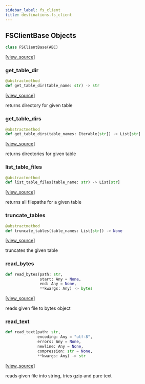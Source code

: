 ```yaml
---
sidebar_label: fs_client
title: destinations.fs_client
---
```


## FSClientBase Objects

```python
class FSClientBase(ABC)
```

[[view_source]](https://github.com/dlt-hub/dlt/blob/9857029af018a582dd24da4070562f58bb7e9fc5/dlt/destinations/fs_client.py#L9)

### get\_table\_dir

```python
@abstractmethod
def get_table_dir(table_name: str) -> str
```

[[view_source]](https://github.com/dlt-hub/dlt/blob/9857029af018a582dd24da4070562f58bb7e9fc5/dlt/destinations/fs_client.py#L19)

returns directory for given table

### get\_table\_dirs

```python
@abstractmethod
def get_table_dirs(table_names: Iterable[str]) -> List[str]
```

[[view_source]](https://github.com/dlt-hub/dlt/blob/9857029af018a582dd24da4070562f58bb7e9fc5/dlt/destinations/fs_client.py#L24)

returns directories for given table

### list\_table\_files

```python
@abstractmethod
def list_table_files(table_name: str) -> List[str]
```

[[view_source]](https://github.com/dlt-hub/dlt/blob/9857029af018a582dd24da4070562f58bb7e9fc5/dlt/destinations/fs_client.py#L29)

returns all filepaths for a given table

### truncate\_tables

```python
@abstractmethod
def truncate_tables(table_names: List[str]) -> None
```

[[view_source]](https://github.com/dlt-hub/dlt/blob/9857029af018a582dd24da4070562f58bb7e9fc5/dlt/destinations/fs_client.py#L34)

truncates the given table

### read\_bytes

```python
def read_bytes(path: str,
               start: Any = None,
               end: Any = None,
               **kwargs: Any) -> bytes
```

[[view_source]](https://github.com/dlt-hub/dlt/blob/9857029af018a582dd24da4070562f58bb7e9fc5/dlt/destinations/fs_client.py#L38)

reads given file to bytes object

### read\_text

```python
def read_text(path: str,
              encoding: Any = "utf-8",
              errors: Any = None,
              newline: Any = None,
              compression: str = None,
              **kwargs: Any) -> str
```

[[view_source]](https://github.com/dlt-hub/dlt/blob/9857029af018a582dd24da4070562f58bb7e9fc5/dlt/destinations/fs_client.py#L42)

reads given file into string, tries gzip and pure text

